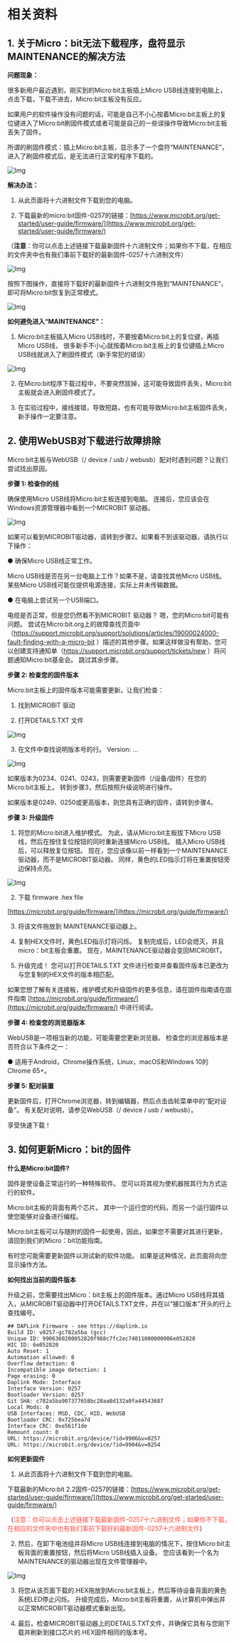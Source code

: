 # 相关资料

## 1. 关于Micro：bit无法下载程序，盘符显示MAINTENANCE的解决方法

**问题现象：**

很多新用户最近遇到，刚买到的Micro:bit主板插上Micro USB线连接到电脑上，点击下载，下载不进去，Micro:bit主板没有反应。

如果用户的软件操作没有问题的话，可能是自己不小心按着Micro:bit主板上的复位键进入了Micro:bit刷固件模式或者可能是自己的一些误操作导致Micro:bit主板丢失了固件。

所谓的刷固件模式：插上Micro:bit主板，显示多了一个盘符“MAINTENANCE”，进入了刷固件模式后，是无法进行正常的程序下载的。

![Img](./media/img-20230509083147.png)

**解决办法：**

1. 从此页面将十六进制文件下载到您的电脑。 

2. 下载最新的micro:bit固件-0257的链接：[https://www.microbit.org/get-started/user-guide/firmware/](https://www.microbit.org/get-started/user-guide/firmware/) 

（**注意**：你可以点击上述链接下载最新固件十六进制文件；如果你不下载，在相应的文件夹中也有我们事前下载好的最新固件-0257十六进制文件）

![Img](./media/img-20250219115400.png)


按照下图操作，直接将下载好的最新固件十六进制文件拖到“MAINTENANCE”，即可将Micro:bit恢复到正常模式。

![Img](./media/img-20230328132536.png)

**如何避免进入“MAINTENANCE”：**

1. Micro:bit主板插入Micro USB线时，不要按着Micro:bit上的复位键，再插Micro USB线，
很多新手不小心就按着Micro:bit主板上的复位键插上Micro USB线就进入了刷固件模式（新手常犯的错误）

![Img](./media/img-20230328132602.png)

2. 在Micro:bit程序下载过程中，不要突然拔掉，这可能导致固件丢失，Micro:bit主板就会进入刷固件模式了。

3. 在实验过程中，接线接错，导致短路，也有可能导致Micro:bit主板固件丢失，新手操作一定要注意。



## 2. 使用WebUSB对下载进行故障排除

Micro:bit主板与WebUSB（/ device / usb / webusb）配对时遇到问题？让我们尝试找出原因。

**步骤 1: 检查你的线** 

确保使用Micro USB线将Micro:bit主板连接到电脑。 连接后，您应该会在Windows资源管理器中看到一个MICROBIT 驱动器。

![Img](./media/img-20230328132811.png)

如果可以看到MICROBIT驱动器，请转到步骤2。如果看不到该驱动器，请执行以下操作：

● 确保Micro USB线正常工作。

Micro USB线是否在另一台电脑上工作？如果不是，请查找其他Micro USB线。 某些Micro USB线可能仅提供电源连接，实际上并未传输数据。

● 在电脑上尝试另一个USB端口。

电缆是否正常，但是您仍然看不到MICROBIT 驱动器？ 嗯，您的Micro:bit可能有问题。 尝试在Micro:bit.org上的故障查找页面中（https://support.microbit.org/support/solutions/articles/19000024000-fault-finding-with-a-micro-bit ）描述的其他步骤。如果这样做没有帮助，您可以创建支持通知单（https://support.microbit.org/support/tickets/new ）将问题通知Micro:bit基金会。 跳过其余步骤。

**步骤 2: 检查您的固件版本** 

Micro:bit主板上的固件版本可能需要更新。让我们检查： 

1. 找到MICROBIT 驱动 

2. 打开DETAILS.TXT 文件

![Img](./media/img-20230328132932.png)

3. 在文件中查找说明版本号的行。 Version: ... 

![Img](./media/img-20230328132944.png)

如果版本为0234、0241、0243，则需要更新固件（/设备/固件）在您的Micro:bit主板上。 转到步骤3，然后按照升级说明进行操作。 

如果版本是0249、0250或更高版本，则您具有正确的固件，请转到步骤4。

**步骤 3: 升级固件** 

1. 将您的Micro:bit进入维护模式。 为此，请从Micro:bit主板拔下Micro USB线，然后在按住复位按钮的同时重新连接Micro USB线。 插入Micro USB线后，可以释放复位按钮。 现在，您应该像以前一样看到一个MAINTENANCE驱动器，而不是MICROBIT驱动器。 同样，黄色的LED指示灯将在重置按钮旁边保持点亮。
 
![Img](.../media/img-20230328133026.png)

2. 下载 firmware .hex file 

[https://microbit.org/guide/firmware/](https://microbit.org/guide/firmware/)

3. 将该文件拖放到 MAINTENANCE驱动器上。

4. 复制HEX文件时，黄色LED指示灯将闪烁。 复制完成后，LED会熄灭，并且micro：bit主板会重置。 现在，MAINTENANCE驱动器会变回MICROBIT。 

5. 升级完成！ 您可以打开DETAILS.TXT 文件进行检查并查看固件版本已更改为与您复制的HEX文件的版本相匹配。
 
 如果您想了解有关连接板，维护模式和升级固件的更多信息，请在固件指南请在固件指南 [https://microbit.org/guide/firmware/](https://microbit.org/guide/firmware/) 中进行阅读。

**步骤 4: 检查您的浏览器版本** 

WebUSB是一项相当新的功能，可能需要您更新浏览器。 检查您的浏览器版本是否符合以下条件之一： 

● 适用于Android，Chrome操作系统，Linux，macOS和Windows 10的Chrome 65+。 

**步骤 5: 配对装置** 

更新固件后，打开Chrome浏览器，转到编辑器，然后点击齿轮菜单中的“配对设备”。 有关配对说明，请参见WebUSB（/ device / usb / webusb）。 

享受快速下载！ 


## 3. 如何更新Micro：bit的固件

**什么是Micro:bit固件?**

固件是使设备正常运行的一种特殊软件。 您可以将其视为使机器按其行为方式运行的软件。

Micro:bit主板的背面有两个芯片。 其中一个运行您的代码，而另一个运行固件以使您能够对设备进行编程。 

Micro:bit主板可以与随附的固件一起使用，因此，如果您不需要对其进行更新，请回到我们的Micro：bit功能指南。

有时您可能需要更新固件以测试新的软件功能。 如果是这种情况，此页面将向您显示操作方法。

**如何找出当前的固件版本** 

升级之前，您需要找出Micro：bit主板上的固件版本。通过Micro USB线将其插入，从MICROBIT驱动器中打开DETAILS.TXT文件，并在以“接口版本”开头的行上查找编号。 

```
## DAPLink Firmware - see https://daplink.io
Build ID: v0257-gc782a5ba (gcc)
Unique ID: 9906360200052820f988c7fc2ec74011000000006e052820
HIC ID: 6e052820
Auto Reset: 1
Automation allowed: 0
Overflow detection: 0
Incompatible image detection: 1
Page erasing: 0
Daplink Mode: Interface
Interface Version: 0257
Bootloader Version: 0257
Git SHA: c782a5ba907377658bc28aa8d132a0fa44543687
Local Mods: 0
USB Interfaces: MSD, CDC, HID, WebUSB
Bootloader CRC: 0x725bea7d
Interface CRC: 0xe561f1de
Remount count: 0
URL: https://microbit.org/device/?id=9906&v=0257
URL: https://microbit.org/device/?id=9904&v=0254
```

**如何更新固件** 

1. 从此页面将十六进制文件下载到您的电脑。

下载最新的Micro:bit 2.2固件-0257的链接：[https://www.microbit.org/get-started/user-guide/firmware/](https://www.microbit.org/get-started/user-guide/firmware/)

（<span style="color: rgb(255, 76, 65);">注意：你可以点击上述链接下载最新固件-0257十六进制文件；如果你不下载，在相应的文件夹中也有我们事前下载好的最新固件-0257十六进制文件</span>）

2. 然后，在卸下电池组并将Micro USB线连接到电脑的情况下，按住Micro:bit主板背面的重置按钮，然后将Micro USB线插入设备。 您应该看到一个名为MAINTENANCE的驱动器出现在文件管理器中。

![Img](./media/img-20230328133435.png)

3. 将您从该页面下载的.HEX拖放到Micro:bit主板上，然后等待设备背面的黄色系统LED停止闪烁。 升级完成后，Micro:bit主板将重置，从计算机中弹出并以正常MICROBIT驱动器模式重新出现。
 
4. 最后，检查MICROBIT驱动器上的DETAILS.TXT文件，并确保它具有与您刚下载并刷新到接口芯片的.HEX固件相同的版本号。
 








